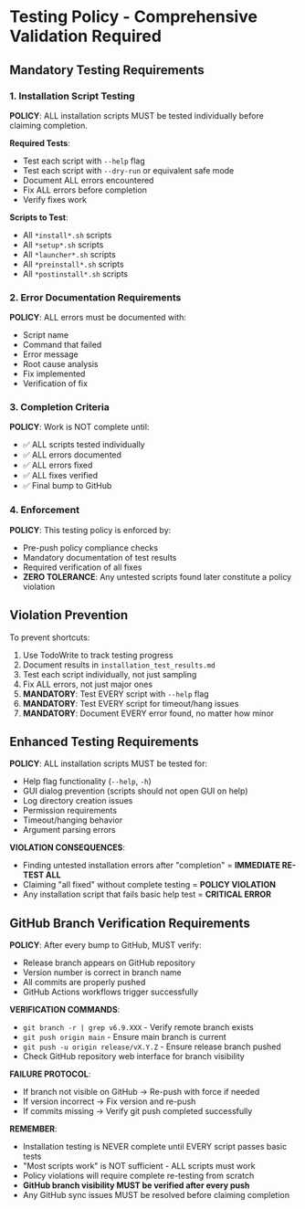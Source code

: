 # Testing Policy - Comprehensive Validation Required

## Mandatory Testing Requirements

### 1. Installation Script Testing
**POLICY**: ALL installation scripts MUST be tested individually before claiming completion.

**Required Tests**:
- Test each script with `--help` flag
- Test each script with `--dry-run` or equivalent safe mode
- Document ALL errors encountered
- Fix ALL errors before completion
- Verify fixes work

**Scripts to Test**:
- All `*install*.sh` scripts
- All `*setup*.sh` scripts  
- All `*launcher*.sh` scripts
- All `*preinstall*.sh` scripts
- All `*postinstall*.sh` scripts

### 2. Error Documentation Requirements
**POLICY**: ALL errors must be documented with:
- Script name
- Command that failed
- Error message
- Root cause analysis
- Fix implemented
- Verification of fix

### 3. Completion Criteria
**POLICY**: Work is NOT complete until:
- ✅ ALL scripts tested individually
- ✅ ALL errors documented
- ✅ ALL errors fixed
- ✅ ALL fixes verified
- ✅ Final bump to GitHub

### 4. Enforcement
**POLICY**: This testing policy is enforced by:
- Pre-push policy compliance checks
- Mandatory documentation of test results
- Required verification of all fixes
- **ZERO TOLERANCE**: Any untested scripts found later constitute a policy violation

## Violation Prevention
To prevent shortcuts:
1. Use TodoWrite to track testing progress
2. Document results in `installation_test_results.md`
3. Test each script individually, not just sampling
4. Fix ALL errors, not just major ones
5. **MANDATORY**: Test EVERY script with `--help` flag
6. **MANDATORY**: Test EVERY script for timeout/hang issues
7. **MANDATORY**: Document EVERY error found, no matter how minor

## Enhanced Testing Requirements
**POLICY**: ALL installation scripts MUST be tested for:
- Help flag functionality (`--help`, `-h`)
- GUI dialog prevention (scripts should not open GUI on help)
- Log directory creation issues
- Permission requirements
- Timeout/hanging behavior
- Argument parsing errors

**VIOLATION CONSEQUENCES**:
- Finding untested installation errors after "completion" = **IMMEDIATE RE-TEST ALL**
- Claiming "all fixed" without complete testing = **POLICY VIOLATION**
- Any installation script that fails basic help test = **CRITICAL ERROR**

## GitHub Branch Verification Requirements
**POLICY**: After every bump to GitHub, MUST verify:
- Release branch appears on GitHub repository
- Version number is correct in branch name
- All commits are properly pushed
- GitHub Actions workflows trigger successfully

**VERIFICATION COMMANDS**:
- `git branch -r | grep v6.9.XXX` - Verify remote branch exists
- `git push origin main` - Ensure main branch is current
- `git push -u origin release/vX.Y.Z` - Ensure release branch pushed
- Check GitHub repository web interface for branch visibility

**FAILURE PROTOCOL**:
- If branch not visible on GitHub → Re-push with force if needed
- If version incorrect → Fix version and re-push
- If commits missing → Verify git push completed successfully

**REMEMBER**: 
- Installation testing is NEVER complete until EVERY script passes basic tests
- "Most scripts work" is NOT sufficient - ALL scripts must work
- Policy violations will require complete re-testing from scratch
- **GitHub branch visibility MUST be verified after every push**
- Any GitHub sync issues MUST be resolved before claiming completion